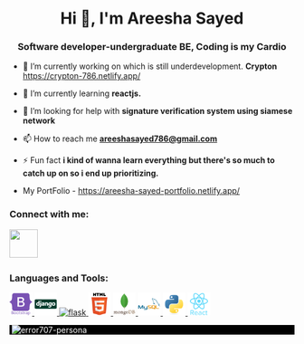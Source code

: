 <link rel="stylesheet" href="https://stackpath.bootstrapcdn.com/bootstrap/4.1.3/css/bootstrap.min.css" integrity="sha384-MCw98/SFnGE8fJT3GXwEOngsV7Zt27NXFoaoApmYm81iuXoPkFOJwJ8ERdknLPMO" crossorigin="anonymous">

<h1 align="center">Hi 👋, I'm Areesha Sayed</h1>
<h3 align="center">Software developer-undergraduate BE, Coding is my Cardio</h3>


- 🔭 I’m currently working on which is still underdevelopment. **Crypton** https://crypton-786.netlify.app/

- 🌱 I’m currently learning **reactjs.**

- 🤝 I’m looking for help with **signature verification system using siamese network**

- 📫 How to reach me **areeshasayed786@gmail.com**

- ⚡ Fun fact **i kind of wanna learn everything but there's so much to catch up on so i end up prioritizing.**
- My PortFolio - https://areesha-sayed-portfolio.netlify.app/

<h3 align="left">Connect with me:</h3>
<p align="left">
  <a href="https://www.linkedin.com/in/areesha-sayed/"><img src="https://cdn.icon-icons.com/icons2/2428/PNG/512/linkedin_black_logo_icon_147114.png" width="50px" height="50px"></a>
</p>

<h3 align="left">Languages and Tools:</h3>
<p align="left"> <a href="https://getbootstrap.com" target="_blank" rel="noreferrer"> <img src="https://raw.githubusercontent.com/devicons/devicon/master/icons/bootstrap/bootstrap-plain-wordmark.svg" alt="bootstrap" width="40" height="40"/> </a> <a href="https://www.djangoproject.com/" target="_blank" rel="noreferrer"> <img src="https://raw.githubusercontent.com/devicons/devicon/master/icons/django/django-original.svg" alt="django" width="40" height="40"/> </a> <a href="https://flask.palletsprojects.com/" target="_blank" rel="noreferrer"> <img src="https://www.vectorlogo.zone/logos/pocoo_flask/pocoo_flask-icon.svg" alt="flask" width="40" height="40"/> </a> <a href="https://www.w3.org/html/" target="_blank" rel="noreferrer"> <img src="https://raw.githubusercontent.com/devicons/devicon/master/icons/html5/html5-original-wordmark.svg" alt="html5" width="40" height="40"/> </a> <a href="https://www.mongodb.com/" target="_blank" rel="noreferrer"> <img src="https://raw.githubusercontent.com/devicons/devicon/master/icons/mongodb/mongodb-original-wordmark.svg" alt="mongodb" width="40" height="40"/> </a> <a href="https://www.mysql.com/" target="_blank" rel="noreferrer"> <img src="https://raw.githubusercontent.com/devicons/devicon/master/icons/mysql/mysql-original-wordmark.svg" alt="mysql" width="40" height="40"/> </a> <a href="https://www.python.org" target="_blank" rel="noreferrer"> <img src="https://raw.githubusercontent.com/devicons/devicon/master/icons/python/python-original.svg" alt="python" width="40" height="40"/> </a> <a href="https://reactjs.org/" target="_blank" rel="noreferrer"> <img src="https://raw.githubusercontent.com/devicons/devicon/master/icons/react/react-original-wordmark.svg" alt="react" width="40" height="40"/> </a> </p>


<div class="col-sm-6" style="color:white; background-color:black"><p>&nbsp;<img src="https://github-readme-stats.vercel.app/api?username=error707-persona&show_icons=true&locale=en" alt="error707-persona" /></p></div>




